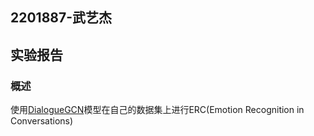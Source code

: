 ## 2201887-武艺杰

## 实验报告

### 概述

使用[DialogueGCN](https://github.com/declare-lab/conv-emotion#dialoguegcn-a-graph-convolutional-neural-network-for-emotion-recognition-in-conversation)模型在自己的数据集上进行ERC(Emotion Recognition in Conversations)